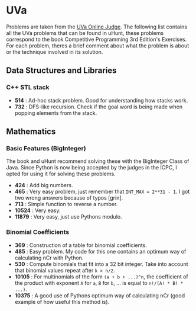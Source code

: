 # UVa

Problems are taken from the [UVa Online Judge](https://uva.onlinejudge.org/). The following list contains all the UVa problems that can be found in uHunt, these problems correspond to the book Competitive Programming 3rd Edition's Exercises. For each problem, theres a brief comment about what the problem is about or the technique involved in its solution.

## Data Structures and Libraries

### C++ STL stack

- **514** : Ad-hoc stack problem. Good for understanding how stacks work.
- **732** : DFS-like recursion. Check if the goal word is being made when popping elements from the stack.

## Mathematics

### Basic Features (BigInteger)

The book and uHunt recommend solving these with the BigInteger Class of Java. Since Python is now being accepted by the judges in the ICPC, I opted for using it for solving these problems.

- **424** : Add big numbers.
- **465** : Very easy problem, just remember that `INT_MAX = 2**31 - 1`. I got two wrong answers because of typos [grin].
- **713** : Simple function to reverse a number.
- **10524** : Very easy.
- **11879** : Very easy, just use Pythons modulo.

### Binomial Coefficients

- **369** : Construction of a table for binomial coefficients.
- **485** : Easy problem. My code for this one contains an optimum way of calculating nCr with Python.
- **530** : Compute binomials that fit into a 32 bit integer. Take into account that binomial values repeat after `k > n/2`.
- **10105** : For multinomials of the form `(a + b + ...)^n`, the coefficient of the product with exponent `A` for `a`, `B` for `b`, ... is equal to `n!/(A! * B! * ...)`.
- **10375** : A good use of Pythons optimum way of calculating nCr (good example of how useful this method is).